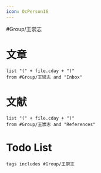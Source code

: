```yaml
---
icon: OcPerson16
---
```

#Group/王崇志   


# 文章
```dataview
list "(" + file.cday + ")"
from #Group/王崇志 and "Inbox" 
```

# 文献
```dataview
list "(" + file.cday + ")"
from #Group/王崇志 and "References" 
```

# Todo List
```tasks
tags includes #Group/王崇志  
```
